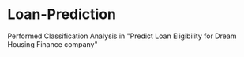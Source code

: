 # Loan-Prediction
Performed Classification Analysis in "Predict Loan Eligibility for Dream Housing Finance company"
